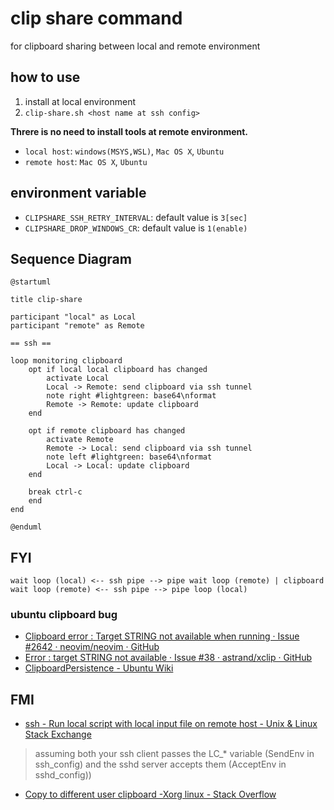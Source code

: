 # clip share command

for clipboard sharing between local and remote environment

## how to use
1. install at local environment
1. `clip-share.sh <host name at ssh config>`

__Threre is no need to install tools at remote environment.__

* `local host`: `windows(MSYS,WSL)`, `Mac OS X`, `Ubuntu`
* `remote host`: `Mac OS X`, `Ubuntu`

## environment variable
* `CLIPSHARE_SSH_RETRY_INTERVAL`: default value is `3[sec]`
* `CLIPSHARE_DROP_WINDOWS_CR`: default value is `1(enable)`

## Sequence Diagram

```uml
@startuml

title clip-share

participant "local" as Local
participant "remote" as Remote

== ssh ==

loop monitoring clipboard
    opt if local local clipboard has changed
        activate Local
        Local -> Remote: send clipboard via ssh tunnel
        note right #lightgreen: base64\nformat
        Remote -> Remote: update clipboard
    end

    opt if remote clipboard has changed
        activate Remote
        Remote -> Local: send clipboard via ssh tunnel
        note left #lightgreen: base64\nformat
        Local -> Local: update clipboard
    end

    break ctrl-c
    end
end

@enduml
```

## FYI
`wait loop (local) <-- ssh pipe --> pipe wait loop (remote) | clipboard wait loop (remote) <-- ssh pipe --> pipe loop (local)`

### ubuntu clipboard bug
* [Clipboard error : Target STRING not available when running · Issue \#2642 · neovim/neovim · GitHub]( https://github.com/neovim/neovim/issues/2642 )
* [Error : target STRING not available · Issue \#38 · astrand/xclip · GitHub]( https://github.com/astrand/xclip/issues/38 )
* [ClipboardPersistence \- Ubuntu Wiki]( https://wiki.ubuntu.com/ClipboardPersistence )

## FMI
* [ssh - Run local script with local input file on remote host - Unix & Linux Stack Exchange]( http://unix.stackexchange.com/questions/313000/run-local-script-with-local-input-file-on-remote-host )

> assuming both your ssh client passes the LC_* variable (SendEnv in ssh_config) and the sshd server accepts them (AcceptEnv in sshd_config))

* [Copy to different user clipboard -Xorg linux - Stack Overflow]( http://stackoverflow.com/questions/10690579/copy-to-different-user-clipboard-xorg-linux )
